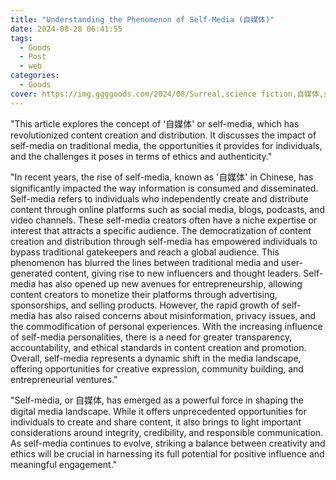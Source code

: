 ```yaml
---
title: "Understanding the Phenomenon of Self-Media (自媒体)"
date: 2024-08-28 06:41:55
tags:
  - Goods
  - Post
  - web
categories:
  - Goods
cover: https://img.ggggoods.com/2024/08/Surreal,science fiction,自媒体,self media,technology,tech,diagrams,renderings,colors_20240830_00001_.png
---
```


"This article explores the concept of '自媒体' or self-media, which has revolutionized content creation and distribution. It discusses the impact of self-media on traditional media, the opportunities it provides for individuals, and the challenges it poses in terms of ethics and authenticity."

"In recent years, the rise of self-media, known as '自媒体' in Chinese, has significantly impacted the way information is consumed and disseminated. Self-media refers to individuals who independently create and distribute content through online platforms such as social media, blogs, podcasts, and video channels. These self-media creators often have a niche expertise or interest that attracts a specific audience.
The democratization of content creation and distribution through self-media has empowered individuals to bypass traditional gatekeepers and reach a global audience. This phenomenon has blurred the lines between traditional media and user-generated content, giving rise to new influencers and thought leaders. Self-media has also opened up new avenues for entrepreneurship, allowing content creators to monetize their platforms through advertising, sponsorships, and selling products.
However, the rapid growth of self-media has also raised concerns about misinformation, privacy issues, and the commodification of personal experiences. With the increasing influence of self-media personalities, there is a need for greater transparency, accountability, and ethical standards in content creation and promotion.
Overall, self-media represents a dynamic shift in the media landscape, offering opportunities for creative expression, community building, and entrepreneurial ventures."

"Self-media, or 自媒体, has emerged as a powerful force in shaping the digital media landscape. While it offers unprecedented opportunities for individuals to create and share content, it also brings to light important considerations around integrity, credibility, and responsible communication. As self-media continues to evolve, striking a balance between creativity and ethics will be crucial in harnessing its full potential for positive influence and meaningful engagement."
